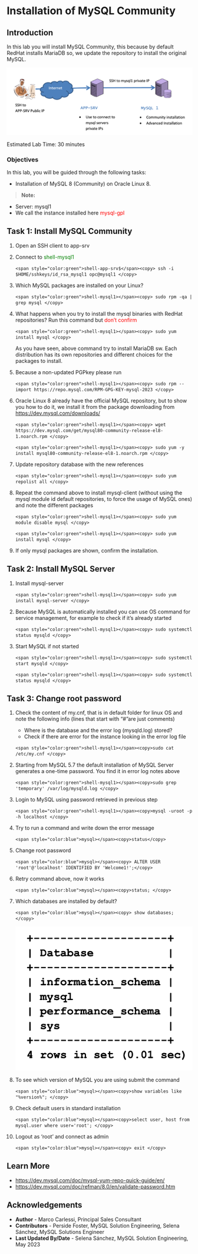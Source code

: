# Installation of MySQL Community 

## Introduction
 In this lab you will install MySQL Community, this because by default RedHat installs MariaDB so, we update the repository to install the original MySQL.

![MYSQLEE](./images/set-up-mysql1.png "set up mysql1")

Estimated Lab Time: 30 minutes



### Objectives

In this lab, you will be guided through the following tasks: 
* Installation of MySQL 8 (Community) on Oracle Linux 8. 


> **Note:** 
  * Server: mysql1
  * We call the instance installed here <span style="color:red">mysql-gpl</span>

## Task 1: Install MySQL Community

1. Open an SSH client to app-srv

2. Connect to <span style="color:green">shell-mysql1</span>

    ```
    <span style="color:green">shell-app-srv$</span><copy> ssh -i $HOME/sshkeys/id_rsa_mysql1 opc@mysql1 </copy>
    ```

4. Which MySQL packages are installed on your Linux?

    ```
    <span style="color:green">shell-mysql1></span><copy> sudo rpm -qa | grep mysql </copy>
    ```
5. What happens when you try to install the mysql binaries with RedHat repositories? 
Run this command but <span style="color:red"> don’t confirm </span>

    ```
    <span style="color:green">shell-mysql1></span><copy> sudo yum install mysql </copy>
    ```

    As you have seen, above command try to install MariaDB sw. Each distribution has its own repositories and different choices for the packages to install.

6. Because a non-updated PGPkey please run

    ```
    <span style="color:green">shell-mysql1></span><copy> sudo rpm --import https://repo.mysql.com/RPM-GPG-KEY-mysql-2023 </copy>
    ```

7. Oracle Linux 8 already have the official MySQL repository, but to show you how to do it, we install it from the package downloading from https://dev.mysql.com/downloads/
    
    ```
    <span style="color:green">shell-mysql1></span><copy> wget https://dev.mysql.com/get/mysql80-community-release-el8-1.noarch.rpm </copy>
    ```

    ```
    <span style="color:green">shell-mysql1></span><copy> sudo yum -y install mysql80-community-release-el8-1.noarch.rpm </copy>
    ```
8. Update repository database with the new references
    ```
    <span style="color:green">shell-mysql1></span><copy> sudo yum repolist all </copy>
    ```

9. Repeat the command above to install mysql-client (without using the mysql module id default repositories, to force the usage of MySQL ones) and note the different packages

    ```
    <span style="color:green">shell-mysql1></span><copy> sudo yum module disable mysql </copy>
    ```

    ```
    <span style="color:green">shell-mysql1></span><copy> sudo yum install mysql </copy>
    ```

10. If only mysql packages are shown, confirm the installation.

## Task 2: Install MySQL Server

1. Install mysql-server
    ```
    <span style="color:green">shell-mysql1></span><copy> sudo yum install mysql-server </copy>
    ```

2. Because MySQL is automatically installed you can use OS command for service management, for example to check if it’s already started
    ```
    <span style="color:green">shell-mysql1></span><copy> sudo systemctl status mysqld </copy>
    ```

3. Start MySQL if not started
    ```
    <span style="color:green">shell-mysql1></span><copy> sudo systemctl start mysqld </copy>
    ```

    ```
    <span style="color:green">shell-mysql1></span><copy> sudo systemctl status mysqld </copy>
    ```

## Task 3: Change root password
1. Check the content of my.cnf, that is in default folder for linux OS and note the following info (lines that start with “#”are just comments)
    * Where is the database and the error log (mysqld.log) stored?
    * Check if there are error for the instance looking in the error log file

    ```
    <span style="color:green">shell-mysql1></span><copy>sudo cat /etc/my.cnf </copy>
    ```

2. Starting from MySQL 5.7 the default installation of MySQL Server generates a one-time password. You find it in error log notes above 

    ```
    <span style="color:green">shell-mysql1></span><copy>sudo grep 'temporary' /var/log/mysqld.log </copy>
    ```

3. Login to MySQL using password retrieved in previous step

    ```
    <span style="color:green">shell-mysql1></span><copy>mysql -uroot -p -h localhost </copy>
    ```
4. Try to run a command and write down the error message

    ```
    <span style="color:blue">mysql></span><copy>status</copy>
    ```
5. Change root password

    ```
    <span style="color:blue">mysql></span><copy> ALTER USER 'root'@'localhost' IDENTIFIED BY 'Welcome1!';</copy>
    ```
6. Retry command above, now it works

    ```
    <span style="color:blue">mysql></span><copy>status; </copy>
    ```
7. Which databases are installed by default?

    ```
    <span style="color:blue">mysql></span><copy> show databases; </copy>
    ```
    ![MYSQLEE](./images/show-databases.png "show databases")

8. To see which version of MySQL you are using submit the command

    ```
    <span style="color:blue">mysql></span><copy>show variables like "%version%"; </copy>
    ```
9. Check default users in standard installation

    ```
    <span style="color:blue">mysql></span><copy>select user, host from mysql.user where user='root'; </copy>
    ```
10. Logout as ‘root’ and connect as admin

    ```
    <span style="color:blue">mysql></span><copy> exit </copy>
    ```

## Learn More
* https://dev.mysql.com/doc/mysql-yum-repo-quick-guide/en/
* https://dev.mysql.com/doc/refman/8.0/en/validate-password.htm

## Acknowledgements
* **Author** - Marco Carlessi, Principal Sales Consultant
* **Contributors** -  Perside Foster, MySQL Solution Engineering, Selena Sánchez, MySQL Solutions Engineer
* **Last Updated By/Date** - Selena Sánchez, MySQL Solution Engineering, May 2023
